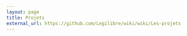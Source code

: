 ```yaml
---
layout: page
title: Projets
external_url: https://github.com/Legilibre/wiki/wiki/Les-projets
---
```

